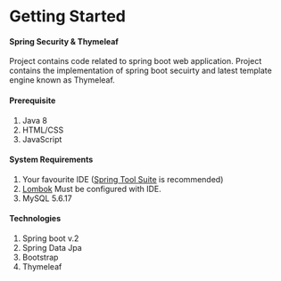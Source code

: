 # Getting Started
#### Spring Security & Thymeleaf
Project contains code related to spring boot web application. Project contains the implementation of spring boot secuirty and latest template engine known as Thymeleaf.

#### Prerequisite
1. Java 8
2. HTML/CSS
3. JavaScript

#### System Requirements
1. Your favourite IDE ([Spring Tool Suite](https://spring.io/tools) is recommended)
2. [Lombok](https://projectlombok.org/) Must be configured with IDE.
3. MySQL 5.6.17

#### Technologies
1. Spring boot v.2
2. Spring Data Jpa
3. Bootstrap 
4. Thymeleaf
